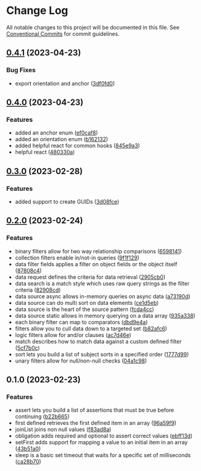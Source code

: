 # Change Log

All notable changes to this project will be documented in this file.
See [Conventional Commits](https://conventionalcommits.org) for commit guidelines.

## [0.4.1](https://github.com/zthun/helpful/compare/v0.4.0...v0.4.1) (2023-04-23)


### Bug Fixes

* export orientation and anchor ([3df0fd0](https://github.com/zthun/helpful/commit/3df0fd0e7bf405a0e865a541391ef8778f8bffaf))



## [0.4.0](https://github.com/zthun/helpful/compare/v0.3.0...v0.4.0) (2023-04-23)


### Features

* added an anchor enum ([ef0caf8](https://github.com/zthun/helpful/commit/ef0caf8af58aec4a91ccbe058ba35cc7245ea409))
* added an orientation enum ([b162132](https://github.com/zthun/helpful/commit/b162132ac975a5fd20b9adb982054d5acea5efa5))
* added helpful react for common hooks ([845e9a3](https://github.com/zthun/helpful/commit/845e9a3b0ee99161d0cd4002f240299efd0229e9))
* helpful react ([480330a](https://github.com/zthun/helpful/commit/480330aad6fba340862f53c801cf149d7f4ad660))



## [0.3.0](https://github.com/zthun/helpful/compare/v0.2.0...v0.3.0) (2023-02-28)


### Features

* added support to create GUIDs ([3d08fce](https://github.com/zthun/helpful/commit/3d08fce79ef53795c35bcd799d6750d81d9a8f03))



## [0.2.0](https://github.com/zthun/helpful/compare/v0.1.0...v0.2.0) (2023-02-24)


### Features

* binary filters allow for two way relationship comparisons ([6598141](https://github.com/zthun/helpful/commit/6598141eb4936088f81f54255084ac12859268e7))
* collection filters enable in/not-in queries ([9f1f129](https://github.com/zthun/helpful/commit/9f1f1293282e9b423c9e10b0c111c2e4a897f5c2))
* data filter fields applies a filter on object fields or the object itself ([87808c4](https://github.com/zthun/helpful/commit/87808c47589f206eba02e4d8d0f6de1d2d9d9408))
* data request defines the criteria for data retrieval ([2905cb0](https://github.com/zthun/helpful/commit/2905cb0f943e01b016def585afd5802840e5ee1e))
* data search is a match style which uses raw query strings as the filter criteria ([82908cd](https://github.com/zthun/helpful/commit/82908cddb3b9f761413db5020d32554431904364))
* data source async allows in-memory queries on async data ([a73190d](https://github.com/zthun/helpful/commit/a73190d0f5296598ab26293d689a4c7c7631c292))
* data source can do multi sort on data elements ([ce1d5eb](https://github.com/zthun/helpful/commit/ce1d5ebc7eb35fc4b7003d5e7e4e18383b4bf7b1))
* data source is the heart of the source pattern ([fcda4cc](https://github.com/zthun/helpful/commit/fcda4ccff049b3cccb521b6bc316c80d30008ec2))
* data source static allows in memory querying on a data array ([935a338](https://github.com/zthun/helpful/commit/935a338a01b707bb2afc11b6b182ab352e9ef964))
* each binary filter can map to comparators ([dbd9e4a](https://github.com/zthun/helpful/commit/dbd9e4ad4c0818869fbc326dedd2d50fcc9539c9))
* filters allow you to cull data down to a targeted set ([b82afc6](https://github.com/zthun/helpful/commit/b82afc64ddcb760bd7f21fc472b9fa7399d55864))
* logic filters allow for and/or clauses ([ac7d46e](https://github.com/zthun/helpful/commit/ac7d46ec83300c83b6511291896b7f2780d2139d))
* match describes how to match data against a custom defined filter ([5cf7b0c](https://github.com/zthun/helpful/commit/5cf7b0c28d12543bbb508836d6370356f5e97fda))
* sort lets you build a list of subject sorts in a specified order ([1777d99](https://github.com/zthun/helpful/commit/1777d99d9f270b1c849dc887ad6c04c435c6ff26))
* unary filters allow for null/non-null checks ([04a1c98](https://github.com/zthun/helpful/commit/04a1c98a07a0d09f8d8710fcfea4c11f40f1356d))



## 0.1.0 (2023-02-23)


### Features

* assert lets you build a list of assertions that must be true before continuing ([b22b665](https://github.com/zthun/helpful/commit/b22b6651e3f780bf87241fe529d358244cbadba1))
* first defined retrieves the first defined item in an array ([96a59f9](https://github.com/zthun/helpful/commit/96a59f92e255c85b81f790516603a2f6ce90793d))
* joinList joins non null values ([f83ad8a](https://github.com/zthun/helpful/commit/f83ad8ab21b694bd644147c0d687a8eaf9e38304))
* obligation adds required and optional to assert correct values ([ebff13d](https://github.com/zthun/helpful/commit/ebff13da42fffe12435464c081851ec8bec8d6c0))
* setFirst adds support for mapping a value to an initial item in an array ([43b51a0](https://github.com/zthun/helpful/commit/43b51a0b04faf26343eeeb19a872b96c8955a582))
* sleep is a basic set timeout that waits for a specific set of milliseconds ([ca28b70](https://github.com/zthun/helpful/commit/ca28b70ba8ad08b9e406f5f8523b5ed4fd2db6da))

